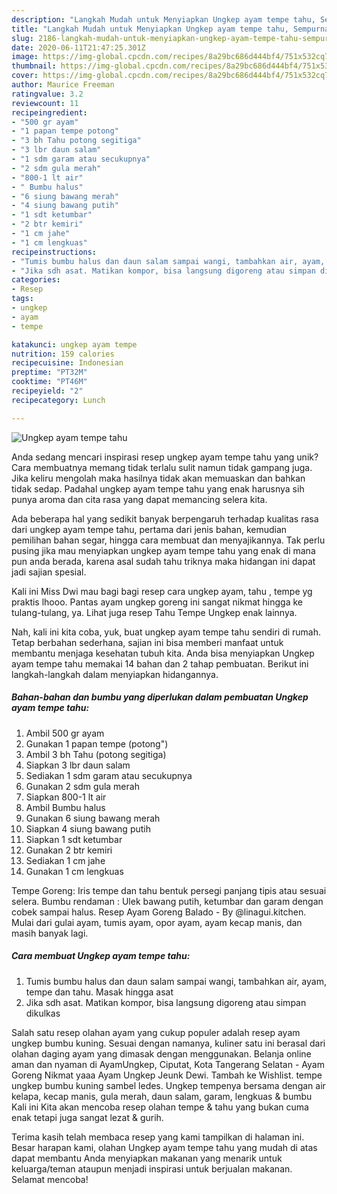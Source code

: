 ```yaml
---
description: "Langkah Mudah untuk Menyiapkan Ungkep ayam tempe tahu, Sempurna"
title: "Langkah Mudah untuk Menyiapkan Ungkep ayam tempe tahu, Sempurna"
slug: 2186-langkah-mudah-untuk-menyiapkan-ungkep-ayam-tempe-tahu-sempurna
date: 2020-06-11T21:47:25.301Z
image: https://img-global.cpcdn.com/recipes/8a29bc686d444bf4/751x532cq70/ungkep-ayam-tempe-tahu-foto-resep-utama.jpg
thumbnail: https://img-global.cpcdn.com/recipes/8a29bc686d444bf4/751x532cq70/ungkep-ayam-tempe-tahu-foto-resep-utama.jpg
cover: https://img-global.cpcdn.com/recipes/8a29bc686d444bf4/751x532cq70/ungkep-ayam-tempe-tahu-foto-resep-utama.jpg
author: Maurice Freeman
ratingvalue: 3.2
reviewcount: 11
recipeingredient:
- "500 gr ayam"
- "1 papan tempe potong"
- "3 bh Tahu potong segitiga"
- "3 lbr daun salam"
- "1 sdm garam atau secukupnya"
- "2 sdm gula merah"
- "800-1 lt air"
- " Bumbu halus"
- "6 siung bawang merah"
- "4 siung bawang putih"
- "1 sdt ketumbar"
- "2 btr kemiri"
- "1 cm jahe"
- "1 cm lengkuas"
recipeinstructions:
- "Tumis bumbu halus dan daun salam sampai wangi, tambahkan air, ayam, tempe dan tahu. Masak hingga asat"
- "Jika sdh asat. Matikan kompor, bisa langsung digoreng atau simpan dikulkas"
categories:
- Resep
tags:
- ungkep
- ayam
- tempe

katakunci: ungkep ayam tempe 
nutrition: 159 calories
recipecuisine: Indonesian
preptime: "PT32M"
cooktime: "PT46M"
recipeyield: "2"
recipecategory: Lunch

---
```



![Ungkep ayam tempe tahu](https://img-global.cpcdn.com/recipes/8a29bc686d444bf4/751x532cq70/ungkep-ayam-tempe-tahu-foto-resep-utama.jpg)

Anda sedang mencari inspirasi resep ungkep ayam tempe tahu yang unik? Cara membuatnya memang tidak terlalu sulit namun tidak gampang juga. Jika keliru mengolah maka hasilnya tidak akan memuaskan dan bahkan tidak sedap. Padahal ungkep ayam tempe tahu yang enak harusnya sih punya aroma dan cita rasa yang dapat memancing selera kita.

Ada beberapa hal yang sedikit banyak berpengaruh terhadap kualitas rasa dari ungkep ayam tempe tahu, pertama dari jenis bahan, kemudian pemilihan bahan segar, hingga cara membuat dan menyajikannya. Tak perlu pusing jika mau menyiapkan ungkep ayam tempe tahu yang enak di mana pun anda berada, karena asal sudah tahu triknya maka hidangan ini dapat jadi sajian spesial.

Kali ini Miss Dwi mau bagi bagi resep cara ungkep ayam, tahu , tempe yg praktis lhooo. Pantas ayam ungkep goreng ini sangat nikmat hingga ke tulang-tulang, ya. Lihat juga resep Tahu Tempe Ungkep enak lainnya.


Nah, kali ini kita coba, yuk, buat ungkep ayam tempe tahu sendiri di rumah. Tetap berbahan sederhana, sajian ini bisa memberi manfaat untuk membantu menjaga kesehatan tubuh kita. Anda bisa menyiapkan Ungkep ayam tempe tahu memakai 14 bahan dan 2 tahap pembuatan. Berikut ini langkah-langkah dalam menyiapkan hidangannya.

<!--inarticleads1-->

##### Bahan-bahan dan bumbu yang diperlukan dalam pembuatan Ungkep ayam tempe tahu:

1. Ambil 500 gr ayam
1. Gunakan 1 papan tempe (potong&#34;)
1. Ambil 3 bh Tahu (potong segitiga)
1. Siapkan 3 lbr daun salam
1. Sediakan 1 sdm garam atau secukupnya
1. Gunakan 2 sdm gula merah
1. Siapkan 800-1 lt air
1. Ambil  Bumbu halus
1. Gunakan 6 siung bawang merah
1. Siapkan 4 siung bawang putih
1. Siapkan 1 sdt ketumbar
1. Gunakan 2 btr kemiri
1. Sediakan 1 cm jahe
1. Gunakan 1 cm lengkuas


Tempe Goreng: Iris tempe dan tahu bentuk persegi panjang tipis atau sesuai selera. Bumbu rendaman : Ulek bawang putih, ketumbar dan garam dengan cobek sampai halus. Resep Ayam Goreng Balado - By @linagui.kitchen. Mulai dari gulai ayam, tumis ayam, opor ayam, ayam kecap manis, dan masih banyak lagi. 

<!--inarticleads2-->

##### Cara membuat Ungkep ayam tempe tahu:

1. Tumis bumbu halus dan daun salam sampai wangi, tambahkan air, ayam, tempe dan tahu. Masak hingga asat
1. Jika sdh asat. Matikan kompor, bisa langsung digoreng atau simpan dikulkas


Salah satu resep olahan ayam yang cukup populer adalah resep ayam ungkep bumbu kuning. Sesuai dengan namanya, kuliner satu ini berasal dari olahan daging ayam yang dimasak dengan menggunakan. Belanja online aman dan nyaman di AyamUngkep, Ciputat, Kota Tangerang Selatan - Ayam Goreng Nikmat yaaa Ayam Ungkep Jeunk Dewi. Tambah ke Wishlist. tempe ungkep bumbu kuning sambel ledes. Ungkep tempenya bersama dengan air kelapa, kecap manis, gula merah, daun salam, garam, lengkuas &amp; bumbu Kali ini Kita akan mencoba resep olahan tempe &amp; tahu yang bukan cuma enak tetapi juga sangat lezat &amp; gurih. 

Terima kasih telah membaca resep yang kami tampilkan di halaman ini. Besar harapan kami, olahan Ungkep ayam tempe tahu yang mudah di atas dapat membantu Anda menyiapkan makanan yang menarik untuk keluarga/teman ataupun menjadi inspirasi untuk berjualan makanan. Selamat mencoba!
